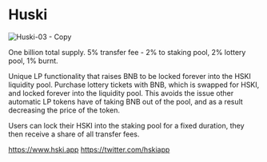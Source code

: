 # Huski

![Huski-03 - Copy](https://user-images.githubusercontent.com/71923508/158597771-0631ecd8-0877-466e-9350-a35ea1c14680.png)

One billion total supply. 5% transfer fee - 2% to staking pool, 2% lottery pool, 1% burnt.

Unique LP functionality that raises BNB to be locked forever into the HSKI liquidity pool. Purchase lottery tickets with BNB, which is swapped for HSKI, and locked forever into the liquidity pool. This avoids the issue other automatic LP tokens have of taking BNB out of the pool, and as a result decreasing the price of the token.

Users can lock their HSKI into the staking pool for a fixed duration, they then receive a share of all transfer fees.

https://www.hski.app
https://twitter.com/hskiapp
